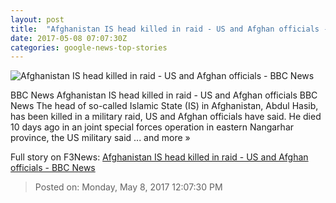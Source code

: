 ```yaml
---
layout: post
title:  "Afghanistan IS head killed in raid - US and Afghan officials - BBC News"
date: 2017-05-08 07:07:30Z
categories: google-news-top-stories
---
```


![Afghanistan IS head killed in raid - US and Afghan officials - BBC News](https://ichef-1.bbci.co.uk/news/1024/cpsprodpb/1677A/production/_95962029_30ea7f37-e74d-4ae9-a510-1652da2ee0bc.jpg)

BBC News Afghanistan IS head killed in raid - US and Afghan officials BBC News The head of so-called Islamic State (IS) in Afghanistan, Abdul Hasib, has been killed in a military raid, US and Afghan officials have said. He died 10 days ago in an joint special forces operation in eastern Nangarhar province, the US military said ... and more »


Full story on F3News: [Afghanistan IS head killed in raid - US and Afghan officials - BBC News](http://www.f3nws.com/n/PKAvZG)

> Posted on: Monday, May 8, 2017 12:07:30 PM
